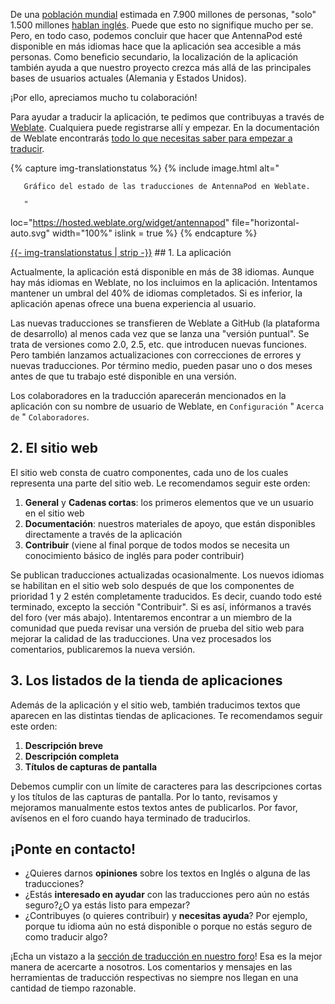 De una [población mundial](https://en.wikipedia.org/wiki/World_population) estimada en 7.900 millones de personas, "solo" 1.500 millones [hablan inglés](https://www.ethnologue.com/insights/ethnologue200/). Puede que esto no signifique mucho per se. Pero, en todo caso, podemos concluir que hacer que AntennaPod esté disponible en más idiomas hace que la aplicación sea accesible a más personas. Como beneficio secundario, la localización de la aplicación también ayuda a que nuestro proyecto crezca más allá de las principales bases de usuarios actuales (Alemania y Estados Unidos).

¡Por ello, apreciamos mucho tu colaboración!

Para ayudar a traducir la aplicación, te pedimos que contribuyas a través de [Weblate](https://hosted.weblate.org/projects/antennapod/app/). Cualquiera puede registrarse allí y empezar. En la documentación de Weblate encontrarás [todo lo que necesitas saber para empezar a traducir](https://docs.weblate.org/en/latest/user/translating.html).

{% capture img-translationstatus %} {% include image.html alt="

       Gráfico del estado de las traducciones de AntennaPod en Weblate.

       "

loc="https://hosted.weblate.org/widget/antennapod" file="horizontal-auto.svg" width="100%" islink = true %} {% endcapture %}

<object data="https://hosted.weblate.org/widget/antennapod/horizontal-auto.svg" type="image/svg+xml" width="100%" height="auto" crossorigin="anonymous">
<a href="https://hosted.weblate.org/engage/antennapod" target="_blank">{{- img-translationstatus | strip -}}</a>
</object>## 1. La aplicación

Actualmente, la aplicación está disponible en más de 38 idiomas. Aunque hay más idiomas en Weblate, no los incluimos en la aplicación. Intentamos mantener un umbral del 40% de idiomas completados. Si es inferior, la aplicación apenas ofrece una buena experiencia al usuario.

Las nuevas traducciones se transfieren de Weblate a GitHub (la plataforma de desarrollo) al menos cada vez que se lanza una "versión puntual". Se trata de versiones como 2.0, 2.5, etc. que introducen nuevas funciones. Pero también lanzamos actualizaciones con correcciones de errores y nuevas traducciones. Por término medio, pueden pasar uno o dos meses antes de que tu trabajo esté disponible en una versión.

Los colaboradores en la traducción aparecerán mencionados en la aplicación con su nombre de usuario de Weblate, en `Configuración` " `Acerca de` " `Colaboradores`.

## 2. El sitio web

El sitio web consta de cuatro componentes, cada uno de los cuales representa una parte del sitio web. Le recomendamos seguir este orden:

1. **General** y **Cadenas cortas**: los primeros elementos que ve un usuario en el sitio web
1. **Documentación**: nuestros materiales de apoyo, que están disponibles directamente a través de la aplicación
1. **Contribuir** (viene al final porque de todos modos se necesita un conocimiento básico de inglés para poder contribuir)

Se publican traducciones actualizadas ocasionalmente. Los nuevos idiomas se habilitan en el sitio web solo después de que los componentes de prioridad 1 y 2 estén completamente traducidos. Es decir, cuando todo esté terminado, excepto la sección "Contribuir". Si es así, infórmanos a través del foro (ver más abajo). Intentaremos encontrar a un miembro de la comunidad que pueda revisar una versión de prueba del sitio web para mejorar la calidad de las traducciones. Una vez procesados los comentarios, publicaremos la nueva versión.

## 3. Los listados de la tienda de aplicaciones

Además de la aplicación y el sitio web, también traducimos textos que aparecen en las distintas tiendas de aplicaciones. Te recomendamos seguir este orden:

1. **Descripción breve**
1. **Descripción completa**
1. **Títulos de capturas de pantalla**

Debemos cumplir con un límite de caracteres para las descripciones cortas y los títulos de las capturas de pantalla. Por lo tanto, revisamos y mejoramos manualmente estos textos antes de publicarlos. Por favor, avísenos en el foro cuando haya terminado de traducirlos.

## ¡Ponte en contacto!

* ¿Quieres darnos **opiniones** sobre los textos en Inglés o alguna de las traducciones?
* ¿Estás **interesado en ayudar** con las traducciones pero aún no estás seguro?¿O ya estás listo para empezar?
* ¿Contribuyes (o quieres contribuir) y **necesitas ayuda**? Por ejemplo, porque tu idioma aún no está disponible o porque no estás seguro de como traducir algo?

¡Echa un vistazo a la [sección de traducción en nuestro foro](https://forum.antennapod.org/c/translations/11)! Esa es la mejor manera de acercarte a nosotros. Los comentarios y mensajes en las herramientas de traducción respectivas no siempre nos llegan en una cantidad de tiempo razonable.
